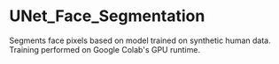 # UNet_Face_Segmentation
Segments face pixels based on model trained on synthetic human data. 
Training performed on Google Colab's GPU runtime.
